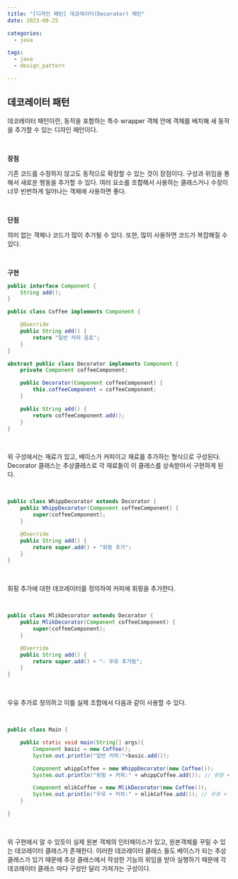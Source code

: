 ```yaml
---
title: "[디자인 패턴] 데코레이터(Decorator) 패턴"
date: 2023-08-25

categories:
  - java

tags:
  - java
  - design_pattern

---
```


## 데코레이터 패턴

데코레이터 패턴이란, 동작을 포함하는 특수 wrapper 객체 안에 객체를 배치해 새 동작을 추가할 수 있는 디자인 패턴이다. 

<br>

**장점**

기존 코드를 수정하지 않고도 동적으로 확장할 수 있는 것이 장점이다. 구성과 위임을 통해서 새로운 행동을 추가할 수 있다. 여러 요소를 조합해서 사용하는 클래스거나 수정이 너무 빈번하게 일어나는 객체에 사용하면 좋다.

<br>

**단점**

의미 없는 객체나 코드가 많이 추가될 수 있다. 또한, 많이 사용하면 코드가 복잡해질 수 있다.

<br>

**구현**

```java
public interface Component {
	String add();
}

public class Coffee implements Component {

	@Override
	public String add() {
		return "일반 커피 음료";
	}
}

abstract public class Decorator implements Component {
	private Component coffeeComponent;

	public Decorator(Component coffeeComponent) {
		this.coffeeComponent = coffeeComponent;
	}

	public String add() {
		return coffeeComponent.add();
	}
}
```

<br>

위 구성에서는 재료가 있고, 베이스가 커피이고 재료를 추가하는 형식으로 구성된다. Decorator 클래스는 추상클래스로 각 재료들이 이 클래스를 상속받아서 구현하게 된다.

<br>

```java
public class WhippDecorator extends Decorator {
	public WhippDecorator(Component coffeeComponent) {
		super(coffeeComponent);
	}

	@Override
	public String add() {
		return super.add() + "휘핑 추가";
	}
}
```

<br>

휘핑 추가에 대한 데코레이터를 정의하여 커피에 휘핑을 추가한다.

<br>

```java
public class MlikDecorator extends Decorator {
	public MlikDecorator(Component coffeeComponent) {
		super(coffeeComponent);
	}

	@Override
	public String add() {
		return super.add() + "- 우유 추가됨";
	}
}
```

<br>

우유 추가로 정의하고 이를 실제 조합에서 다음과 같이 사용할 수 있다.

<br>

```java
public class Main {

	public static void main(String[] args){
		Component basic = new Coffee();
		System.out.println("일반 커피:"+basic.add());

		Component whippCoffee = new WhippDecorator(new Coffee());
		System.out.println("휘핑 + 커피:" + whippCoffee.add()); // 휘핑 + 커피 : 커피 - 휘핑 추가됨

		Component mlikCoffee = new MlikDecorator(new Coffee());
		System.out.println("우유 + 커피:" + mlikCoffee.add()); // 우유 + 커피 : 커피 - 우유 추가됨
	}

}
```

<br>

위 구현에서 알 수 있듯이 실제 원본 객체의 인터페이스가 있고, 원본객체를 꾸밀 수 있는 데코레이터 클래스가 존재한다. 이러한 데코레이터 클래스 들도 베이스가 되는 추상 클래스가 있기 때문에 추상 클래스에서 작성한 기능의 위임을 받아 실행하기 때문에 각 데코레이터 클래스 마다 구성만 달리 가져가는 구성이다.

<br>
<br>
